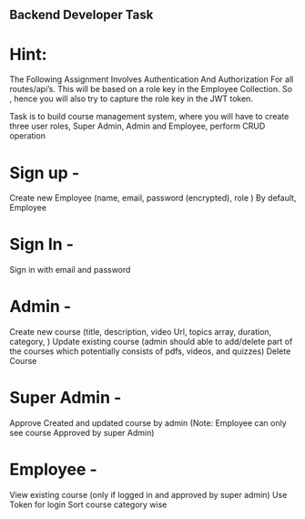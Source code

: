 ## Backend Developer Task
   
# Hint:
The Following Assignment Involves Authentication And Authorization For all routes/api’s. This will be based on a role key in the Employee Collection. So , hence you will also try to capture the role key in the JWT token.


Task is to build course management system, where you will have to create three user roles, Super Admin, Admin and Employee, perform CRUD operation 

# Sign up - 
Create new Employee (name, email, password (encrypted), role )
By default, Employee

# Sign In - 
Sign in with email and password

# Admin - 
Create new course (title, description, video Url, topics array, duration, category, )
Update existing course (admin should able to add/delete part of the courses which potentially consists of pdfs, videos, and quizzes)
Delete Course

# Super Admin - 
Approve Created and updated course by admin (Note: Employee can only see course Approved by super Admin)

# Employee - 
View existing course (only if logged in and approved by super admin)
Use Token for login
Sort course category wise
